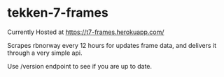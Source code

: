 # tekken-7-frames

Currently Hosted at https://t7-frames.herokuapp.com/

Scrapes rbnorway every 12 hours for updates frame data, and delivers it through a very simple api.

Use /version endpoint to see if you are up to date.

